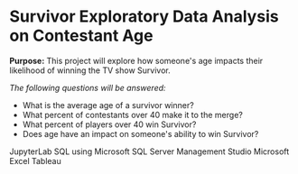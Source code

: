 # Survivor Exploratory Data Analysis on Contestant Age

**Purpose:** This project will explore how someone's age impacts their likelihood of winning the TV show Survivor.

*The following questions will be answered:*
- What is the average age of a survivor winner?
- What percent of contestants over 40 make it to the merge?
- What percent of players over 40 win Survivor?
- Does age have an impact on someone's ability to win Survivor?

JupyterLab
SQL using Microsoft SQL Server Management Studio
Microsoft Excel
Tableau
